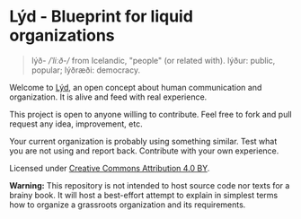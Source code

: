 # Lýd - Blueprint for liquid organizations

> lýð- _/ˈliːð-/_ from Icelandic, "people" (or related with). lýður: public, popular; lýðræði: democracy.

Welcome to [Lýd](http://lyd.dario.im), an open concept about human communication and organization. It is alive and feed with real experience.

This project is open to anyone willing to contribute. Feel free to fork and pull request any idea, improvement, etc.

Your current organization is probably using something similar. Test what you are not using and report back. Contribute with your own experience.

Licensed under [Creative Commons Attribution 4.0 BY](http://creativecommons.org/licenses/by/4.0/).

**Warning:** This repository is not intended to host source code nor texts for a brainy book. It will host a best-effort attempt to explain in simplest terms how to organize a grassroots organization and its requirements.